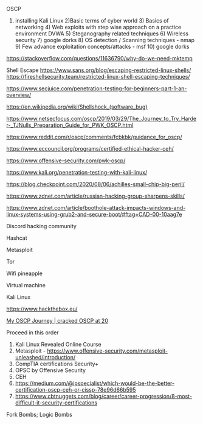 OSCP 

1) installing Kali Linux 2)Basic terms of cyber world 3) Basics of networking 4) Web exploits with step wise approach on a practice environment DVWA 5) Steganography related techniques 6) Wireless security 7) google dorks 8) OS detection / Scanning techniques - nmap 9) Few advance exploitation concepts/attacks - msf 10) google dorks 

https://stackoverflow.com/questions/11636790/why-do-we-need-mktemp

Shell Escape
https://www.sans.org/blog/escaping-restricted-linux-shells/
https://fireshellsecurity.team/restricted-linux-shell-escaping-techniques/

https://www.secjuice.com/penetration-testing-for-beginners-part-1-an-overview/ 

https://en.wikipedia.org/wiki/Shellshock_(software_bug) 

https://www.netsecfocus.com/oscp/2019/03/29/The_Journey_to_Try_Harder-_TJNulls_Preparation_Guide_for_PWK_OSCP.html 

https://www.reddit.com/r/oscp/comments/fcbkbk/guidance_for_oscp/ 

https://www.eccouncil.org/programs/certified-ethical-hacker-ceh/ 

https://www.offensive-security.com/pwk-oscp/ 

https://www.kali.org/penetration-testing-with-kali-linux/ 

https://blog.checkpoint.com/2020/08/06/achilles-small-chip-big-peril/ 

https://www.zdnet.com/article/russian-hacking-group-sharpens-skills/ 

https://www.zdnet.com/article/boothole-attack-impacts-windows-and-linux-systems-using-grub2-and-secure-boot/#ftag=CAD-00-10aag7e 

Discord hacking community 

Hashcat 

Metasploit 

Tor 

Wifi pineapple 

Virtual machine 

Kali Linux 

https://www.hackthebox.eu/ 

 [My OSCP Journey | cracked OSCP at 20](https://www.youtube.com/watch?v=fkNozXlrB6I) 

 Proceed in this order 

1. Kali Linux Revealed Online Course 
2. Metasploit - https://www.offensive-security.com/metasploit-unleashed/introduction/ 
3. CompTIA certifications Security+ 
4. OPSC by Offensive Security 
5. CEH 
6. https://medium.com/@ipspecialist/which-would-be-the-better-certification-oscp-ceh-or-cissp-78e96d66b595 
7. https://www.cbtnuggets.com/blog/career/career-progression/8-most-difficult-it-security-certifications 

Fork Bombs; Logic Bombs  
